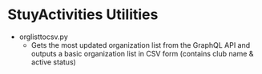 # StuyActivities Utilities

-   orglisttocsv.py
    -   Gets the most updated organization list from the GraphQL API and outputs a basic organization list in CSV form (contains club name & active status)
